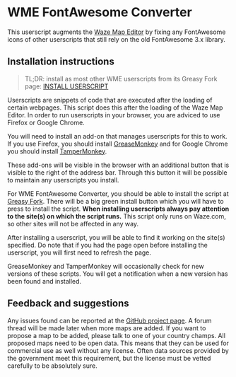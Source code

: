 # WME FontAwesome Converter

This userscript augments the [Waze Map Editor](https://www.waze.com/editor/) by fixing any FontAwesome icons of other userscripts that still rely on the old FontAwesome 3.x library.

## Installation instructions

> TL;DR: install as most other WME userscripts from its Greasy Fork page: [INSTALL USERSCRIPT](https://greasyfork.org/scripts/)

Userscripts are snippets of code that are executed after the loading of certain webpages. This script does this after the loading of the Waze Map Editor. In order to run userscripts in your browser, you are adviced to use Firefox or Google Chrome.

You will need to install an add-on that manages userscripts for this to work. If you use Firefox, you should install [GreaseMonkey](https://addons.mozilla.org/firefox/addon/greasemonkey/) and for Google Chrome you should install [TamperMonkey](https://chrome.google.com/webstore/detail/tampermonkey/dhdgffkkebhmkfjojejmpbldmpobfkfo).

These add-ons will be visible in the browser with an additional button that is visible to the right of the address bar. Through this button it will be possible to maintain any userscripts you install.

For WME FontAwesome Converter, you should be able to install the script at [Greasy Fork](https://greasyfork.org/scripts/). There will be a big green install button which you will have to press to install the script.
__When installing userscripts always pay attention to the site(s) on which the script runs.__ This script only runs on Waze.com, so other sites will not be affected in any way.

After installing a userscript, you will be able to find it working on the site(s) specified. Do note that if you had the page open before installing the userscript, you will first need to refresh the page.

GreaseMonkey and TamperMonkey will occasionally check for new versions of these scripts. You will get a notification when a new version has been found and installed.

## Feedback and suggestions

Any issues found can be reported at the [GitHub project page](https://github.com/Glodenox/wme-fontawesome-converter/issues). A forum thread will be made later when more maps are added. If you want to propose a map to be added, please talk to one of your country champs. All proposed maps need to be open data. This means that they can be used for commercial use as well without any license. Often data sources provided by the government meet this requirement, but the license must be vetted carefully to be absolutely sure.
